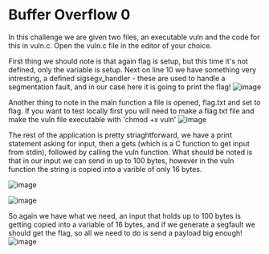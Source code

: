 # Buffer Overflow 0

In this challenge we are given two files, an executable vuln and the code for this in vuln.c. Open the vuln.c file in the editor of your choice.

First thing we should note is that again flag is setup, but this time it's not defined, only the variable is setup. Next on line 10 we have something very intresting, a defined sigsegv_handler - these are used to handle a segmentation fault, and in our case here it is going to print the flag!
![image](https://user-images.githubusercontent.com/6153549/161445710-a8063541-f9a0-4dba-9e08-252694524160.png)

Another thing to note in the main function a file is opened, flag.txt and set to flag. If you want to test locally first you will need to make a flag.txt file and make the vuln file executable with 'chmod +x vuln'
![image](https://user-images.githubusercontent.com/6153549/161445729-0918dff5-6d3b-44de-83cb-40306f101b2d.png)

The rest of the application is pretty striaghtforward, we have a print statement asking for input, then a gets (which is a C function to get input from stdin), followed by calling the vuln function. What should be noted is that in our input we can send in up to 100 bytes, however in the vuln function the string is copied into a varible of only 16 bytes.

![image](https://user-images.githubusercontent.com/6153549/161445747-038184eb-a897-495b-9239-4bd81d40dbfc.png)

![image](https://user-images.githubusercontent.com/6153549/161445769-52c8058a-dfe2-4304-a725-36469934f14a.png)

So again we have what we need, an input that holds up to 100 bytes is getting copied into a variable of 16 bytes, and if we generate a segfault we should get the flag, so all we need to do is send a payload big enough!
![image](https://user-images.githubusercontent.com/6153549/161445898-2fbbd2ce-b904-4012-8534-fd469a4c33af.png)
